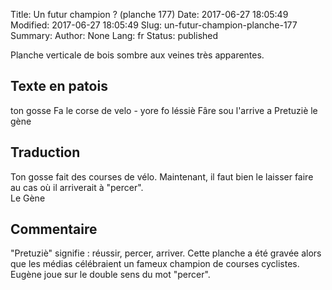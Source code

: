 Title: Un futur champion ? (planche 177)
Date: 2017-06-27 18:05:49
Modified: 2017-06-27 18:05:49
Slug: un-futur-champion-planche-177
Summary: 
Author: None
Lang: fr
Status: published

Planche verticale de bois sombre aux veines très apparentes.
<img style="float: right;" alt="" src="{static}/images/planche_177.png">
## Texte en patois
ton gosse Fa le corse de velo - yore fo léssiè Fâre sou l'arrive a Pretuziè	
    	  le gène

## Traduction
Ton gosse fait des courses de vélo. Maintenant, il faut bien le laisser faire au cas où il arriverait à "percer".  
Le Gène

## Commentaire
"Pretuziè" signifie : réussir, percer, arriver. Cette planche a été gravée alors que les médias célébraient un fameux champion de courses cyclistes.
Eugène joue sur le double sens du mot "percer".


